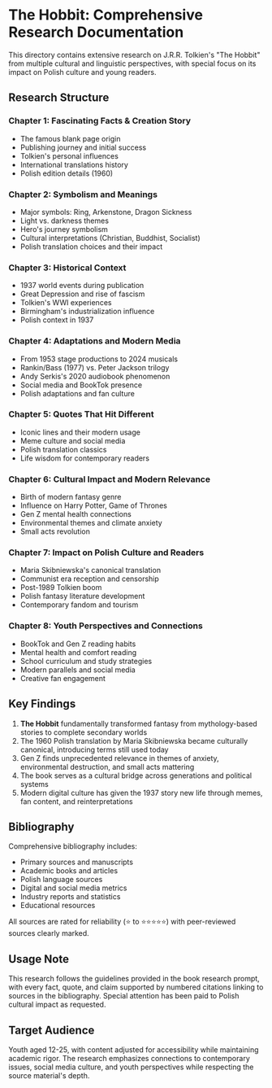 # The Hobbit: Comprehensive Research Documentation

This directory contains extensive research on J.R.R. Tolkien's "The Hobbit" from multiple cultural and linguistic perspectives, with special focus on its impact on Polish culture and young readers.

## Research Structure

### Chapter 1: Fascinating Facts & Creation Story
- The famous blank page origin
- Publishing journey and initial success
- Tolkien's personal influences
- International translations history
- Polish edition details (1960)

### Chapter 2: Symbolism and Meanings
- Major symbols: Ring, Arkenstone, Dragon Sickness
- Light vs. darkness themes
- Hero's journey symbolism
- Cultural interpretations (Christian, Buddhist, Socialist)
- Polish translation choices and their impact

### Chapter 3: Historical Context
- 1937 world events during publication
- Great Depression and rise of fascism
- Tolkien's WWI experiences
- Birmingham's industrialization influence
- Polish context in 1937

### Chapter 4: Adaptations and Modern Media
- From 1953 stage productions to 2024 musicals
- Rankin/Bass (1977) vs. Peter Jackson trilogy
- Andy Serkis's 2020 audiobook phenomenon
- Social media and BookTok presence
- Polish adaptations and fan culture

### Chapter 5: Quotes That Hit Different
- Iconic lines and their modern usage
- Meme culture and social media
- Polish translation classics
- Life wisdom for contemporary readers

### Chapter 6: Cultural Impact and Modern Relevance
- Birth of modern fantasy genre
- Influence on Harry Potter, Game of Thrones
- Gen Z mental health connections
- Environmental themes and climate anxiety
- Small acts revolution

### Chapter 7: Impact on Polish Culture and Readers
- Maria Skibniewska's canonical translation
- Communist era reception and censorship
- Post-1989 Tolkien boom
- Polish fantasy literature development
- Contemporary fandom and tourism

### Chapter 8: Youth Perspectives and Connections
- BookTok and Gen Z reading habits
- Mental health and comfort reading
- School curriculum and study strategies
- Modern parallels and social media
- Creative fan engagement

## Key Findings

1. **The Hobbit** fundamentally transformed fantasy from mythology-based stories to complete secondary worlds
2. The 1960 Polish translation by Maria Skibniewska became culturally canonical, introducing terms still used today
3. Gen Z finds unprecedented relevance in themes of anxiety, environmental destruction, and small acts mattering
4. The book serves as a cultural bridge across generations and political systems
5. Modern digital culture has given the 1937 story new life through memes, fan content, and reinterpretations

## Bibliography

Comprehensive bibliography includes:
- Primary sources and manuscripts
- Academic books and articles
- Polish language sources
- Digital and social media metrics
- Industry reports and statistics
- Educational resources

All sources are rated for reliability (⭐ to ⭐⭐⭐⭐⭐) with peer-reviewed sources clearly marked.

## Usage Note

This research follows the guidelines provided in the book research prompt, with every fact, quote, and claim supported by numbered citations linking to sources in the bibliography. Special attention has been paid to Polish cultural impact as requested.

## Target Audience

Youth aged 12-25, with content adjusted for accessibility while maintaining academic rigor. The research emphasizes connections to contemporary issues, social media culture, and youth perspectives while respecting the source material's depth.